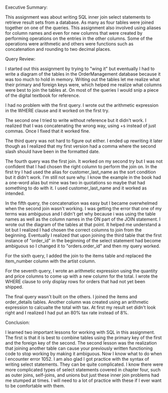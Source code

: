 Executive Summary:

This assignment was about writing SQL inner join select statements to retrieve result sets from a database. As many as four tables were joined together on one of the queries. This assignment also involved using aliases for column names and even for new columns that were created by performing operations on the entries in the other columns. Some of the operations were arithmetic and others were functions such as concatenation and rounding to two decimal places.


Query Review:

I started out this assignment by trying to "wing it" but eventually I had to write a diagram of the tables in the OrderManagement database because it was too much to hold in memory. Writing out the tables let me realize what their primary and foreign keys were, which helped me realize what columns were best to join the tables at. On most of the queries I would snip a piece of the digital textbook for reference.

I had no problem with the first query. I wrote out the arithmetic expression in the WHERE clause and it worked on the first try.

The second one I tried to write without reference but it didn't work. I realized that I was concatenating the wrong way, using +s instead of just commas. Once I fixed that it worked fine.

The third query was not hard to figure out either. I ended up rewriting it later though as I realized that my first version had a comma where the second slash should have been in the formatted date.

The fourth query was the first join. It worked on my second try but I was not confident that I had chosen the right column to perform the join on. In the first try I had used the alias for customer_last_name as the sort condition but it didn't work. I'm still not sure why. I know the example in the book had a one-word alias but mine was two in quotations so maybe that had something to do with it. I used customer_last_name and it worked as intended.

In the fifth query, the concatenation was easy but I became overwhelmed when the second join wasn't working. I was getting the error that one of my terms was ambiguous and I didn't get why because i was using the table names as well as the column names in the ON part of the JOIN statement. I wrote out the diagram of the tables at that point. It helped me understand a lot but I realized I had chosen the correct columns to join from the beginning. Eventually I realized that upon joining the third table that the first instance of "order_id" in the beginning of the select statement had become ambiguous so I changed it to "orders.order_id" and then my query worked.

For the sixth query, I added the join to the items table and replaced the item_number column with the artist column.

For the seventh query, I wrote an arithmetic expression using the quantity and price columns to come up with a new column for the total. I wrote the WHERE clause to only display rows for orders that had not yet been shipped.

The final query wasn't built on the others. I joined the items and order_details tables. Another column was created using an arithmetic expression to calcualte the total with tax. At first my result set didn't look right and I realized I had put an 80% tax rate instead of 8%. 


Conclusion:

I learned two important lessons for working with SQL in this assignment. The first is that it is best to combine tables using the primary key of the first and the foreign key of the second. The second lesson was the realization that joining another table can cause your previously written functioning code to stop working by making it ambiguous. Now I know what to do when I encounter error 1052. I am also glad I got practice with the syntax of writing select statements. They can be quite complicated. I know there were more complicated types of select statements covered in chapter four, such as outer joins, self-joins, and unions but just these inner join problems had me stumped at times. I will need to a lot of practice with these if I ever want to be comfortable with them.
